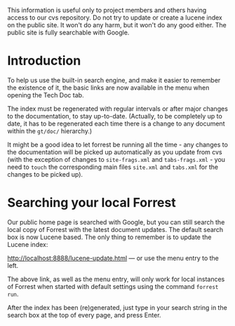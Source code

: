 This information is useful only to project members and others having
access to our cvs repository. Do not try to update or create a lucene
index on the public site. It won't do any harm, but it won't do any good
either. The public site is fully searchable with Google.

Introduction
============

To help us use the built-in search engine, and make it easier to
remember the existence of it, the basic links are now available in the
menu when opening the Tech Doc tab.

The index must be regenerated with regular intervals or after major
changes to the documentation, to stay up-to-date. (Actually, to be
completely up to date, it has to be regenerated each time there is a
change to any document within the `gt/doc/` hierarchy.)

It might be a good idea to let forrest be running all the time - any
changes to the documentation will be picked up automatically as you
update from cvs (with the exception of changes to `site-frags.xml` and
`tabs-frags.xml` - you need to `touch` the corresponding main files
`site.xml` and `tabs.xml` for the changes to be picked up).

Searching your local Forrest
============================

Our public home page is searched with Google, but you can still search
the local copy of Forrest with the latest document updates. The default
search box is now Lucene based. The only thing to remember is to update
the Lucene index:

<http://localhost:8888/lucene-update.html> — or use the menu entry to
the left.

The above link, as well as the menu entry, will only work for local
instances of Forrest when started with default settings using the
command `forrest run`.

After the index has been (re)generated, just type in your search string
in the search box at the top of every page, and press Enter.

